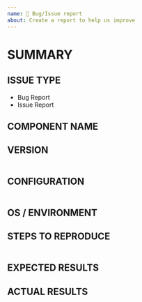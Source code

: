 ```yaml
---
name: 🐛 Bug/Issue report
about: Create a report to help us improve
---
```

<!--- Verify first that your issue is not already reported on GitHub -->
<!--- Also test if the latest release and devel branch are affected too -->
<!--- Complete *all* sections as described, this form is processed automatically -->

# SUMMARY
<!--- Explain the problem briefly below -->

## ISSUE TYPE

- Bug Report
- Issue Report

## COMPONENT NAME
<!--- Write the short name of the module, plugin, task or feature below, use your best guess if unsure -->

## VERSION
<!--- Paste verbatim output between quotes -->
```paste below

```

## CONFIGURATION
<!--- Paste verbatim output between quotes -->
```paste below

```

## OS / ENVIRONMENT
<!--- Provide all relevant information below, e.g. target OS versions, network device firmware, etc. -->

## STEPS TO REPRODUCE
<!--- Describe exactly how to reproduce the problem, using a minimal test-case -->

<!--- Paste example code or commands between quotes below -->
```paste below

```

<!--- HINT: You can paste gist.github.com links for larger files -->

## EXPECTED RESULTS
<!--- Describe what you expected to happen when running the steps above -->

## ACTUAL RESULTS
<!--- Describe what actually happened. If possible run with extra verbosity (-vvvv) -->

<!--- Paste verbatim command output between quotes -->
```paste below

```
